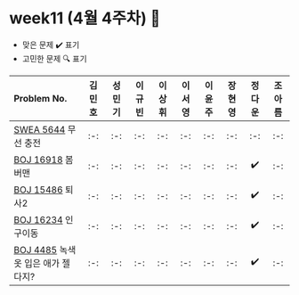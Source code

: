 # week11 (4월 4주차) :pencil:

- 맞은 문제 :heavy_check_mark: 표기
- 고민한 문제 :mag: 표기

| Problem No.                                                                                                            | 김민호 | 성민기 | 이규빈 | 이상휘 |이서영 | 이윤주 | 장현영 | 정다운 | 조아름 | 
| :--------------------------------------------------------------------------------------------------------------------- | :----: | :----: | :----: | :----: | :----: | :----: | :----: | :----: | :----: |
| [SWEA 5644](https://swexpertacademy.com/main/code/problem/problemDetail.do?contestProbId=AWXRDL1aeugDFAUo) 무선 충전 |   :-:   |   :-:   |   :-:   |   :-:   |   :-:   |   :-:   |   :-:   |   :-:   |   :-:   |
| [BOJ 16918](https://www.acmicpc.net/problem/16918) 봄버맨                                                            |   :-:   |   :-:   |   :-:   |   :-:   |   :-:   |   :-:   |   :-:   |   :heavy_check_mark:   |   :-:   |
| [BOJ 15486](https://www.acmicpc.net/problem/15486) 퇴사2                                                                 |   :-:   |   :-:   |   :-:   |   :-:   |   :-:   |   :-:   |   :-:   |   :heavy_check_mark:   |   :-:   |
| [BOJ 16234](https://www.acmicpc.net/problem/16234) 인구이동                                                          |   :-:   |   :-:   |   :-:   |   :-:   |   :-:   |   :-:   |   :-:   |   :heavy_check_mark:   |   :-:   |
| [BOJ 4485](https://www.acmicpc.net/problem/4485) 녹색 옷 입은 애가 젤다지?                                                               |   :-:   |   :-:   |   :-:   |   :-:   |   :-:   |   :-:   |   :-:   |   :heavy_check_mark:   |   :-:   |


